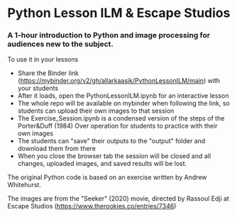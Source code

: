 # Python Lesson ILM & Escape Studios
### A 1-hour introduction to Python and image processing for audiences new to the subject.

To use it in your lessons
 - Share the Binder link (https://mybinder.org/v2/gh/allarkaasik/PythonLessonILM/main) with your students
 - After it loads, open the PythonLessonILM.ipynb for an interactive lesson
 - The whole repo will be available on mybinder when following the link, so students can upload their own images to that session
 - The Exercise_Session.ipynb is a condensed version of the steps of the Porter&Duff (1984) Over operation for students to practice with their own images
 - The students can "save" their outputs to the "output" folder and download them from there
 - When you close the browser tab the session will be closed and all changes, uploaded images, and saved results will be lost.

The original Python code is based on an exercise written by Andrew Whitehurst.

The images are from the "Seeker" (2020) movie, directed by Rassoul Edji at Escape Studios (https://www.therookies.co/entries/7346)